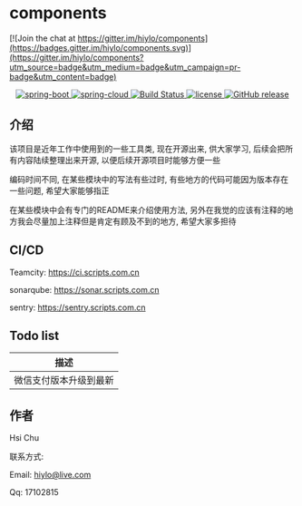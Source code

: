 # components

[![Join the chat at https://gitter.im/hiylo/components](https://badges.gitter.im/hiylo/components.svg)](https://gitter.im/hiylo/components?utm_source=badge&utm_medium=badge&utm_campaign=pr-badge&utm_content=badge)

<p align="center">
  <a href="https://github.com/spring-projects/spring-boot">
    <img src="https://img.shields.io/badge/spring--boot-2.2.1.RELEASE-brightgreen.svg" alt="spring-boot">
  </a>
  <a href="https://github.com/spring-projects/spring-cloud">
    <img src="https://img.shields.io/badge/spring--cloud-Hoxton.SR4-brightgreen.svg" alt="spring-cloud">
  </a>
  <a href="https://travis-ci.com/hiylo/components" rel="nofollow">
    <img src="https://travis-ci.com/hiylo/components.svg?branch=master" alt="Build Status">
  </a>
  <a href="https://github.com/hiylo/components/blob/master/LICENSE">
    <img src="https://img.shields.io/github/license/mashape/apistatus.svg" alt="license">
  </a>
  <a href="https://github.com/hiylo/components/releases">
    <img src="https://img.shields.io/github/release/hiylo/components.svg" alt="GitHub release">
  </a>
</p>


## 介绍

该项目是近年工作中使用到的一些工具类, 现在开源出来, 供大家学习, 后续会把所有内容陆续整理出来开源, 以便后续开源项目时能够方便一些

编码时间不同, 在某些模块中的写法有些过时, 有些地方的代码可能因为版本存在一些问题, 希望大家能够指正

在某些模块中会有专门的README来介绍使用方法, 另外在我觉的应该有注释的地方我会尽量加上注释但是肯定有顾及不到的地方, 希望大家多担待

## CI/CD

Teamcity: https://ci.scripts.com.cn

sonarqube: https://sonar.scripts.com.cn

sentry: https://sentry.scripts.com.cn

## Todo list

|  描述   |
|  ----  |
|  微信支付版本升级到最新 |

## 作者

Hsi Chu

联系方式:

Email: hiylo@live.com

Qq: 17102815